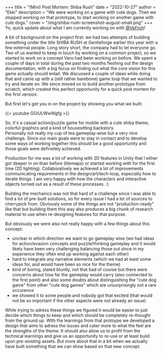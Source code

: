 +++
title = "(Mini) Post Mortem: Shiba Rush"
date = "2022-10-27"
author = "Ekki"
description = "We were working on a game with cute dogs. Then we stopped working on that prototype, to start working on another game with cute dogs."
cover = "/img/shiba-rush-screenshot-august-small.png"
+++
Yo, quick update about what I am currently working on with [@VeFroh](https://mobile.twitter.com/ArtVefroh)!

A bit of background on the project first: we had two attempts of building something under the title SHIBA RUSH at Gentleforge earlier this year with a few external people. Long story short, the company had to let everyone go. Two of us wanted to keep in touch by working on a common project, so we started to work on a concept Vero had been working on before. We spent a couple of days in total during the past two months fleshing out the design documentation, with a big focus on finding out what the core vision for this game actually should entail. We discussed a couple of ideas while doing that and came up with a (still rather barebone) game loop that we wanted to try and iterate on. We since moved on to build another prototype from scratch, which created this perfect opportunity for a quick post mortem for the first version.

But first let's get you in on the project by showing you what we built:

{{< youtube GOiULWwWgfg >}}

So, it's a casual action/puzzle game for mobile with a cute shiba theme, colorful graphics and a kind of housesitting backstory.  
Personally not really my cup of tea gameplay-wise but a very nice challenge. Since our main goals were to stay in contact and to develop some ways of working together this should be a good opportunity and those goals were definetely achieved.  

Production for me was a lot of working with 2D features in Unity that I either got deeper in on than before (tilemaps) or started working with for the first time (2D lighting). Collaboratively we achieved a lot of improvements communicating requirements in the design/art/tech-loop, especially how to iterate things. I am very happy with how the characters and interactive objects turned out as a result of these processes. :)  

Building the mechanics was not that hard of a challenge since I was able to find a lot of pre-built solutions, so for every issue I had a lot of sources to cherrypick from. Obviously some of the things are not "production-ready" like that but building them this way also produces a big chunk of research material to use when re-designing features for that purpose.   

But obviously we were also not really happy with a few things about this concept:  

- unclear in which direction we want to go gameplay wise (we had ideas for action/evasion concepts and puzzle/thinking gameplay and it would likely have been very challenging balancing those out since in my experience they often end up working against each other)
- hard to integrate any narrative elements (which we had at least some ideas for, and would have been so nice for the theme)
- kind of boring, stated bluntly, not that bad of course but there were concerns about how far the gameplay would carry (also connected to the first point) and also some doubts about distinguishing the "cute dog game" from other "cute dog games" which are unsurprisingly not a rare occurence
- we showed it to some people and nobody got that excited (that would not be so important if the other aspects were not already an issue)

While trying to adress these things we figured it would be easier to just decide which things to keep and which should be completely re-thought from the ground up. With the learnings from that protoype we developed a design that aims to adress the issues and cater more to what the feel are the strengths of the theme. It should also allow us to profit from the technical learnings and give us an opportunity to re-use or at least build upon pre-existing assets. But more about that in a bit when we actually have built something that we can show based on that new concept.
